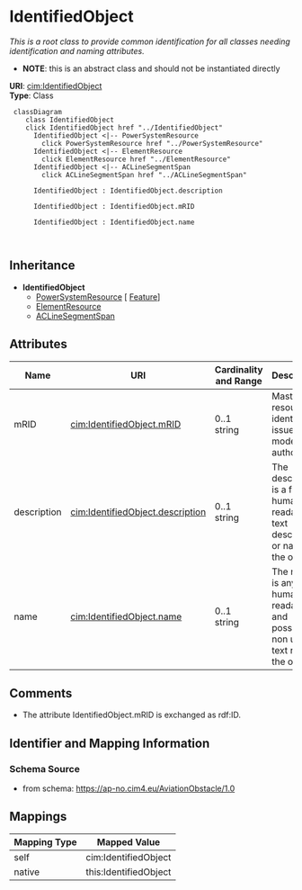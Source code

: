 # IdentifiedObject


_This is a root class to provide common identification for all classes needing identification and naming attributes._




* __NOTE__: this is an abstract class and should not be instantiated directly


**URI**: [cim:IdentifiedObject](http://iec.ch/TC57/CIM100#IdentifiedObject)<br />
**Type**: Class




```mermaid
 classDiagram
    class IdentifiedObject
    click IdentifiedObject href "../IdentifiedObject"
      IdentifiedObject <|-- PowerSystemResource
        click PowerSystemResource href "../PowerSystemResource"
      IdentifiedObject <|-- ElementResource
        click ElementResource href "../ElementResource"
      IdentifiedObject <|-- ACLineSegmentSpan
        click ACLineSegmentSpan href "../ACLineSegmentSpan"
      
      IdentifiedObject : IdentifiedObject.description
        
      IdentifiedObject : IdentifiedObject.mRID
        
      IdentifiedObject : IdentifiedObject.name
        
      
```





## Inheritance
* **IdentifiedObject**
    * [PowerSystemResource](PowerSystemResource.md) [ [Feature](Feature.md)]
    * [ElementResource](ElementResource.md)
    * [ACLineSegmentSpan](ACLineSegmentSpan.md)



## Attributes


| Name | URI | Cardinality and Range | Description | Inheritance |
| ---  | --- | --- | --- | --- |
| mRID | [cim:IdentifiedObject.mRID](http://iec.ch/TC57/CIM100#IdentifiedObject.mRID) | 0..1 <br />  string  | Master resource identifier issued by a model authority | direct |
| description | [cim:IdentifiedObject.description](http://iec.ch/TC57/CIM100#IdentifiedObject.description) | 0..1 <br />  string  | The description is a free human readable text describing or naming the object | direct |
| name | [cim:IdentifiedObject.name](http://iec.ch/TC57/CIM100#IdentifiedObject.name) | 0..1 <br />  string  | The name is any free human readable and possibly non unique text naming the o... | direct |









## Comments

* The attribute IdentifiedObject.mRID is exchanged as rdf:ID.

## Identifier and Mapping Information







### Schema Source


* from schema: https://ap-no.cim4.eu/AviationObstacle/1.0





## Mappings

| Mapping Type | Mapped Value |
| ---  | ---  |
| self | cim:IdentifiedObject |
| native | this:IdentifiedObject |




